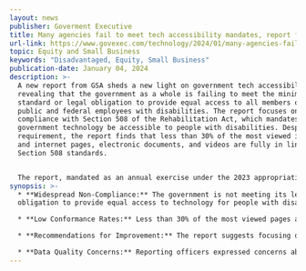 ```yaml
---
layout: news
publisher: Goverment Executive
title: Many agencies fail to meet tech accessibility mandates, report finds
url-link: https://www.govexec.com/technology/2024/01/many-agencies-fail-meet-tech-accessibility-mandates-report-finds/393094/
topic: Equity and Small Business	
keywords: "Disadvantaged, Equity, Small Business"
publication-date: January 04, 2024
description: >-
  A new report from GSA sheds a new light on government tech accessibility,
  revealing that the government as a whole is failing to meet the minimum
  standard or legal obligation to provide equal access to all members of the
  public and federal employees with disabilities. The report focuses on federal
  compliance with Section 508 of the Rehabilitation Act, which mandates that
  government technology be accessible to people with disabilities. Despite this
  requirement, the report finds that less than 30% of the most viewed intranet
  and internet pages, electronic documents, and videos are fully in line with
  Section 508 standards.


  The report, mandated as an annual exercise under the 2023 appropriations law, used self-reported data from 249 respondents across the government. It found that agencies with more mature Section 508 programs and more staff had more accessible tech. However, 38 reporting components reported having no Section 508 staff at all. The report recommends that Congress focus oversight efforts on major tech vendors to improve the accessibility of widely used software products and encourages agencies to use acquisition tools to incorporate accessibility requirements into procurement and contracting documents. It also suggests increased accessibility testing, mandatory training for relevant employees, and more internal agency oversight and leadership accountability on accessibility.
synopsis: >-
  * **Widespread Non-Compliance:** The government is not meeting its legal
  obligation to provide equal access to technology for people with disabilities.

  * **Low Conformance Rates:** Less than 30% of the most viewed pages and documents meet Section 508 standards, indicating ineffective accessibility policies and practices.

  * **Recommendations for Improvement:** The report suggests focusing on major tech vendors, incorporating accessibility requirements into procurement, increasing accessibility testing, and enhancing internal oversight and accountability.

  * **Data Quality Concerns:** Reporting officers expressed concerns about retribution for honest reporting and pressure to alter responses, leading to data quality issues.
---
```

